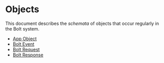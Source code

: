 # Objects

This document describes the _schemata_ of objects that occur regularly in the Bolt system.

* [App Object](/app-object.md)
* [Bolt Event](/bolt-event.md)
* [Bolt Request](/bolt-request.md)
* [Bolt Response](/bolt-response.md)




